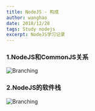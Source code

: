 ```yaml
---
title: NodeJS - 构成
author: wanghao
date: 2018/12/28
tags: Study nodejs
excerpt: NodeJS学习记录
---
```


### 1.NodeJS和CommonJS关系
![Branching](../../../assets/images/nodejs_form.jpg)

### 2.NodeJS的软件栈
![Branching](../../../assets/images/nodejs_softwareStack.jpg)